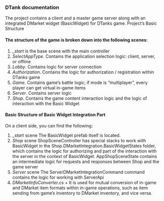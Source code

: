 ### DTank documentation

The project contains a client and a master game server along with an integrated DMarket widget (BasicWidget) for DTanks game.
Project’s Basic Structure

#### The structure of the game is broken down into the following scenes:

1. *_start* is the base scene with the main controller
2. *SelectAppType*. Contains the application selection logic: client, server, or offline
3. *Lobby*. Contains logic for server connection
4. *Authorization*. Contains the logic for authorization / registration within DTanks game
5. *Game*. Contains game’s battle logic; if mode is “multiplayer”, every player can get virtual in-game items
6. *Server*. Contains server logic
7. *Shop*. Contains the game content interaction logic and the logic of interaction with the Basic Widget

#### Basic Structure of Basic Widget Integration Part

On a client side, you can find the following:

1. *_start* scene
The BasicWidget prefab itself is located.
2. *Shop* scene
ShopSceneController has special stacks to work with BasicWidget in the
Shop.DMarketIntegration.BasicWidgetStates folder, which contains the logic for
authorizing and part of the interaction with the server in the context of BasicWidget.
AppShopSceneState contains an intermediate logic for requests and responses between
Shop and the game server
3. *Server* scene
The ServerDMarketIntegrationCommand command contains the logic for working with
ServerApi
4. *DMarketInfoConverter.cs* +
It is used for mutual conversion of in-game and DMarket item formats within in-game
operations, such as item sending from game’s inventory to DMarket inventory, and vice
versa.
